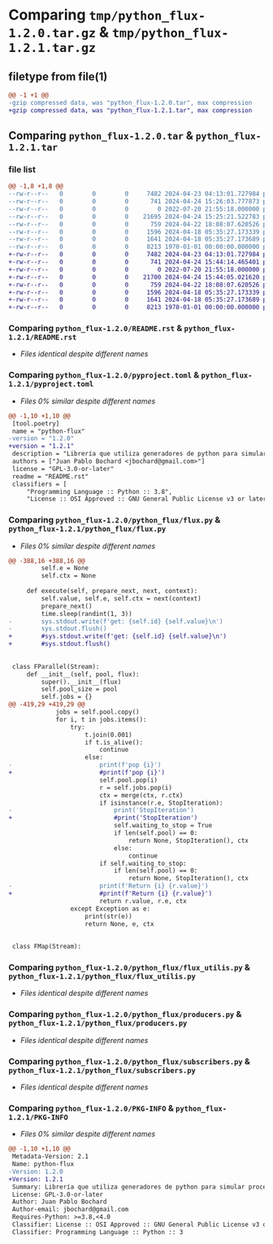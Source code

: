 # Comparing `tmp/python_flux-1.2.0.tar.gz` & `tmp/python_flux-1.2.1.tar.gz`

## filetype from file(1)

```diff
@@ -1 +1 @@
-gzip compressed data, was "python_flux-1.2.0.tar", max compression
+gzip compressed data, was "python_flux-1.2.1.tar", max compression
```

## Comparing `python_flux-1.2.0.tar` & `python_flux-1.2.1.tar`

### file list

```diff
@@ -1,8 +1,8 @@
--rw-r--r--   0        0        0     7482 2024-04-23 04:13:01.727984 python_flux-1.2.0/README.rst
--rw-r--r--   0        0        0      741 2024-04-24 15:26:03.777873 python_flux-1.2.0/pyproject.toml
--rw-r--r--   0        0        0        0 2022-07-20 21:55:18.000000 python_flux-1.2.0/python_flux/__init__.py
--rw-r--r--   0        0        0    21695 2024-04-24 15:25:21.522783 python_flux-1.2.0/python_flux/flux.py
--rw-r--r--   0        0        0      759 2024-04-22 18:08:07.620526 python_flux-1.2.0/python_flux/flux_utilis.py
--rw-r--r--   0        0        0     1596 2024-04-18 05:35:27.173339 python_flux-1.2.0/python_flux/producers.py
--rw-r--r--   0        0        0     1641 2024-04-18 05:35:27.173689 python_flux-1.2.0/python_flux/subscribers.py
--rw-r--r--   0        0        0     8213 1970-01-01 00:00:00.000000 python_flux-1.2.0/PKG-INFO
+-rw-r--r--   0        0        0     7482 2024-04-23 04:13:01.727984 python_flux-1.2.1/README.rst
+-rw-r--r--   0        0        0      741 2024-04-24 15:44:14.465401 python_flux-1.2.1/pyproject.toml
+-rw-r--r--   0        0        0        0 2022-07-20 21:55:18.000000 python_flux-1.2.1/python_flux/__init__.py
+-rw-r--r--   0        0        0    21700 2024-04-24 15:44:05.021620 python_flux-1.2.1/python_flux/flux.py
+-rw-r--r--   0        0        0      759 2024-04-22 18:08:07.620526 python_flux-1.2.1/python_flux/flux_utilis.py
+-rw-r--r--   0        0        0     1596 2024-04-18 05:35:27.173339 python_flux-1.2.1/python_flux/producers.py
+-rw-r--r--   0        0        0     1641 2024-04-18 05:35:27.173689 python_flux-1.2.1/python_flux/subscribers.py
+-rw-r--r--   0        0        0     8213 1970-01-01 00:00:00.000000 python_flux-1.2.1/PKG-INFO
```

### Comparing `python_flux-1.2.0/README.rst` & `python_flux-1.2.1/README.rst`

 * *Files identical despite different names*

### Comparing `python_flux-1.2.0/pyproject.toml` & `python_flux-1.2.1/pyproject.toml`

 * *Files 0% similar despite different names*

```diff
@@ -1,10 +1,10 @@
 [tool.poetry]
 name = "python-flux"
-version = "1.2.0"
+version = "1.2.1"
 description = "Librería que utiliza generadores de python para simular procesamiento de flujo de datos"
 authors = ["Juan Pablo Bochard <jbochard@gmail.com>"]
 license = "GPL-3.0-or-later"
 readme = "README.rst"
 classifiers = [
     "Programming Language :: Python :: 3.8",
     "License :: OSI Approved :: GNU General Public License v3 or later (GPLv3+)",
```

### Comparing `python_flux-1.2.0/python_flux/flux.py` & `python_flux-1.2.1/python_flux/flux.py`

 * *Files 0% similar despite different names*

```diff
@@ -388,16 +388,16 @@
         self.e = None
         self.ctx = None
 
     def execute(self, prepare_next, next, context):
         self.value, self.e, self.ctx = next(context)
         prepare_next()
         time.sleep(randint(1, 3))
-        sys.stdout.write(f'get: {self.id} {self.value}\n')
-        sys.stdout.flush()
+        #sys.stdout.write(f'get: {self.id} {self.value}\n')
+        #sys.stdout.flush()
 
 
 class FParallel(Stream):
     def __init__(self, pool, flux):
         super().__init__(flux)
         self.pool_size = pool
         self.jobs = {}
@@ -419,29 +419,29 @@
             jobs = self.pool.copy()
             for i, t in jobs.items():
                 try:
                     t.join(0.001)
                     if t.is_alive():
                         continue
                     else:
-                        print(f'pop {i}')
+                        #print(f'pop {i}')
                         self.pool.pop(i)
                         r = self.jobs.pop(i)
                         ctx = merge(ctx, r.ctx)
                         if isinstance(r.e, StopIteration):
-                            print('StopIteration')
+                            #print('StopIteration')
                             self.waiting_to_stop = True
                             if len(self.pool) == 0:
                                 return None, StopIteration(), ctx
                             else:
                                 continue
                         if self.waiting_to_stop:
                             if len(self.pool) == 0:
                                 return None, StopIteration(), ctx
-                        print(f'Return {i} {r.value}')
+                        #print(f'Return {i} {r.value}')
                         return r.value, r.e, ctx
                 except Exception as e:
                     print(str(e))
                     return None, e, ctx
 
 
 class FMap(Stream):
```

### Comparing `python_flux-1.2.0/python_flux/flux_utilis.py` & `python_flux-1.2.1/python_flux/flux_utilis.py`

 * *Files identical despite different names*

### Comparing `python_flux-1.2.0/python_flux/producers.py` & `python_flux-1.2.1/python_flux/producers.py`

 * *Files identical despite different names*

### Comparing `python_flux-1.2.0/python_flux/subscribers.py` & `python_flux-1.2.1/python_flux/subscribers.py`

 * *Files identical despite different names*

### Comparing `python_flux-1.2.0/PKG-INFO` & `python_flux-1.2.1/PKG-INFO`

 * *Files 0% similar despite different names*

```diff
@@ -1,10 +1,10 @@
 Metadata-Version: 2.1
 Name: python-flux
-Version: 1.2.0
+Version: 1.2.1
 Summary: Librería que utiliza generadores de python para simular procesamiento de flujo de datos
 License: GPL-3.0-or-later
 Author: Juan Pablo Bochard
 Author-email: jbochard@gmail.com
 Requires-Python: >=3.8,<4.0
 Classifier: License :: OSI Approved :: GNU General Public License v3 or later (GPLv3+)
 Classifier: Programming Language :: Python :: 3
```

